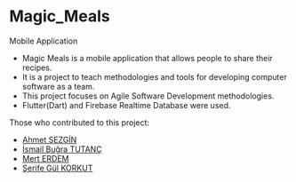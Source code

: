 # Magic_Meals
Mobile Application

- Magic Meals is a mobile application that allows people to share their recipes.
- It is a project to teach methodologies and tools for developing computer software as a team.
- This project focuses on Agile Software Development methodologies.
- Flutter(Dart) and Firebase Realtime Database were used.

Those who contributed to this project:
- <a href="">Ahmet SEZGİN</a>
- <a href="https://www.linkedin.com/in/ismail-bugra-tutanc/">İsmail Buğra TUTANÇ</a>
- <a href="https://www.linkedin.com/in/mert-erdem-/">Mert ERDEM</a>
- <a href="https://www.linkedin.com/in/serifegulkorkut/">Şerife Gül KORKUT</a>
